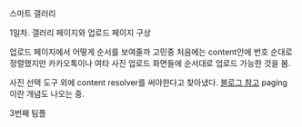 스마트 갤러리

1일차. 
갤러리 페이지와 업로드 페이지 구상

업로드 페이지에서 어떻게 순서를 보여줄까 고민중
처음에는 content안에 번호 순대로 정렬했지만
카카오톡이나 여타 사진 업로드 화면들에 순서대로 업로드 가능한 것을 봄.

사진 선택 도구 외에 content resolver를 써야한다고 찾아냈다.
[블로그 참고](https://velog.io/@cksgodl/AndroidCompose-%EC%BB%B4%ED%8F%AC%EC%A6%88%EC%97%90%EC%84%9C-%ED%8E%98%EC%9D%B4%EC%A7%95-%EA%B0%80%EB%8A%A5%ED%95%9C-%EC%BB%A4%EC%8A%A4%ED%85%80-%EA%B0%A4%EB%9F%AC%EB%A6%AC-%EB%A7%8C%EB%93%A4%EA%B8%B0) paging 이란 개념도 나오는 중.


3번째 팀플
